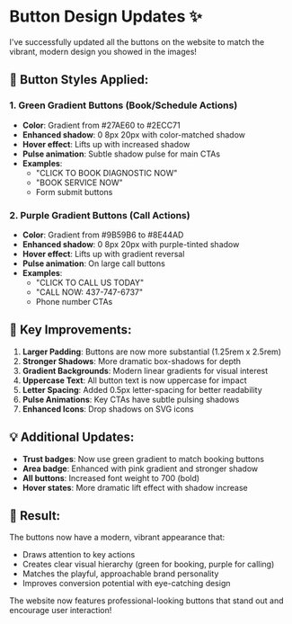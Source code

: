 # Button Design Updates ✨

I've successfully updated all the buttons on the website to match the vibrant, modern design you showed in the images!

## 🎨 Button Styles Applied:

### 1. **Green Gradient Buttons** (Book/Schedule Actions)
- **Color**: Gradient from #27AE60 to #2ECC71
- **Enhanced shadow**: 0 8px 20px with color-matched shadow
- **Hover effect**: Lifts up with increased shadow
- **Pulse animation**: Subtle shadow pulse for main CTAs
- **Examples**:
  - "CLICK TO BOOK DIAGNOSTIC NOW" 
  - "BOOK SERVICE NOW"
  - Form submit buttons

### 2. **Purple Gradient Buttons** (Call Actions)
- **Color**: Gradient from #9B59B6 to #8E44AD
- **Enhanced shadow**: 0 8px 20px with purple-tinted shadow
- **Hover effect**: Lifts up with gradient reversal
- **Pulse animation**: On large call buttons
- **Examples**:
  - "CLICK TO CALL US TODAY"
  - "CALL NOW: 437-747-6737"
  - Phone number CTAs

## 🚀 Key Improvements:

1. **Larger Padding**: Buttons are now more substantial (1.25rem x 2.5rem)
2. **Stronger Shadows**: More dramatic box-shadows for depth
3. **Gradient Backgrounds**: Modern linear gradients for visual interest
4. **Uppercase Text**: All button text is now uppercase for impact
5. **Letter Spacing**: Added 0.5px letter-spacing for better readability
6. **Pulse Animations**: Key CTAs have subtle pulsing shadows
7. **Enhanced Icons**: Drop shadows on SVG icons

## 💡 Additional Updates:

- **Trust badges**: Now use green gradient to match booking buttons
- **Area badge**: Enhanced with pink gradient and stronger shadow
- **All buttons**: Increased font weight to 700 (bold)
- **Hover states**: More dramatic lift effect with shadow increase

## 🎯 Result:

The buttons now have a modern, vibrant appearance that:
- Draws attention to key actions
- Creates clear visual hierarchy (green for booking, purple for calling)
- Matches the playful, approachable brand personality
- Improves conversion potential with eye-catching design

The website now features professional-looking buttons that stand out and encourage user interaction!